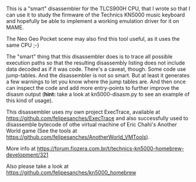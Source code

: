 This is a "smart" disassembler for the TLCS900H CPU, that I wrote so that I can use it to study the firmware of the Technics KN5000 music keyboard and hopefully be able to implement a working emulation driver for it on MAME.

The Neo Geo Pocket scene may also find this tool useful, as it uses the same CPU ;-)

The "smart" thing that this disassembler does is to trace all possible execution paths so that the resulting disassembly listing does not include data decoded as if it was code. There's a caveat, though. Some code use jump-tables. And the disassembler is not so smart. But at least it generates a few warnings to let you know where the jump tables are. And then once can inspect the code and add more entry-points to further improve the disasm output (**hint:** take a look at kn5000-disasm.py to see an example of this kind of usage).

This disassembler uses my own project ExecTrace, available at https://github.com/felipesanches/ExecTrace and also successfully used to disassemble bytecode of othe virtual machine of Eric Chahi's Another World game (See the tools at https://github.com/felipesanches/AnotherWorld_VMTools).

More info at https://forum.fiozera.com.br/t/technics-kn5000-homebrew-development/321

Also please take a look at https://github.com/felipesanches/kn5000_homebrew

